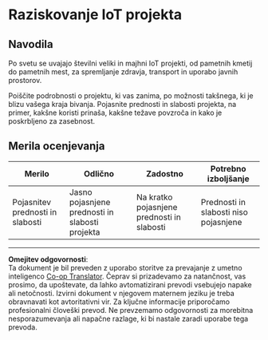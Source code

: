 <!--
CO_OP_TRANSLATOR_METADATA:
{
  "original_hash": "7ef1cec2d27b086032d46ab1958f3e99",
  "translation_date": "2025-08-28T14:06:06+00:00",
  "source_file": "1-getting-started/lessons/1-introduction-to-iot/assignment.md",
  "language_code": "sl"
}
-->
# Raziskovanje IoT projekta

## Navodila

Po svetu se uvajajo številni veliki in majhni IoT projekti, od pametnih kmetij do pametnih mest, za spremljanje zdravja, transport in uporabo javnih prostorov.

Poiščite podrobnosti o projektu, ki vas zanima, po možnosti takšnega, ki je blizu vašega kraja bivanja. Pojasnite prednosti in slabosti projekta, na primer, kakšne koristi prinaša, kakšne težave povzroča in kako je poskrbljeno za zasebnost.

## Merila ocenjevanja

| Merilo | Odlično | Zadostno | Potrebno izboljšanje |
| ------- | -------- | -------- | -------------------- |
| Pojasnitev prednosti in slabosti | Jasno pojasnjene prednosti in slabosti projekta | Na kratko pojasnjene prednosti in slabosti | Prednosti in slabosti niso pojasnjene |

---

**Omejitev odgovornosti**:  
Ta dokument je bil preveden z uporabo storitve za prevajanje z umetno inteligenco [Co-op Translator](https://github.com/Azure/co-op-translator). Čeprav si prizadevamo za natančnost, vas prosimo, da upoštevate, da lahko avtomatizirani prevodi vsebujejo napake ali netočnosti. Izvirni dokument v njegovem maternem jeziku je treba obravnavati kot avtoritativni vir. Za ključne informacije priporočamo profesionalni človeški prevod. Ne prevzemamo odgovornosti za morebitna nesporazumevanja ali napačne razlage, ki bi nastale zaradi uporabe tega prevoda.